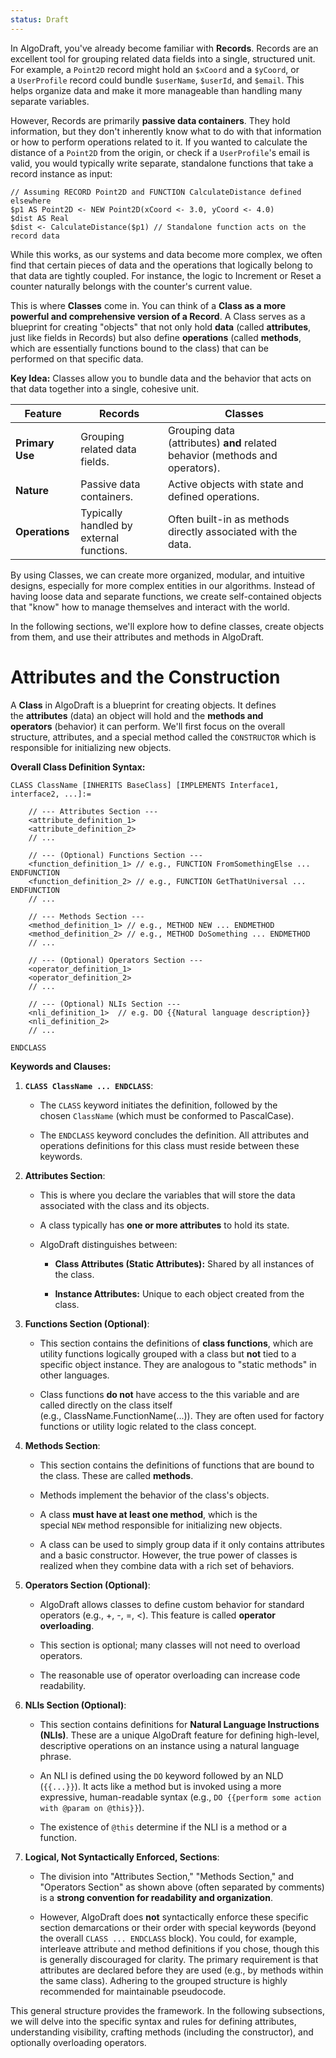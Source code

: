 ```yaml
---
status: Draft
---
```

In AlgoDraft, you've already become familiar with **Records**. Records are an excellent tool for grouping related data fields into a single, structured unit. For example, a `Point2D` record might hold an `$xCoord` and a `$yCoord`, or a `UserProfile` record could bundle `$userName`, `$userId`, and `$email`. This helps organize data and make it more manageable than handling many separate variables.

However, Records are primarily **passive data containers**. They hold information, but they don't inherently know what to do with that information or how to perform operations related to it. If you wanted to calculate the distance of a `Point2D` from the origin, or check if a `UserProfile`'s email is valid, you would typically write separate, standalone functions that take a record instance as input:

```AlgoDraft
// Assuming RECORD Point2D and FUNCTION CalculateDistance defined elsewhere
$p1 AS Point2D <- NEW Point2D(xCoord <- 3.0, yCoord <- 4.0)
$dist AS Real
$dist <- CalculateDistance($p1) // Standalone function acts on the record data
```

While this works, as our systems and data become more complex, we often find that certain pieces of data and the operations that logically belong to that data are tightly coupled. For instance, the logic to Increment or Reset a counter naturally belongs with the counter's current value.

This is where **Classes** come in. You can think of a **Class as a more powerful and comprehensive version of a Record**. A Class serves as a blueprint for creating "objects" that not only hold **data** (called **attributes**, just like fields in Records) but also define **operations** (called **methods**, which are essentially functions bound to the class) that can be performed on that specific data.

**Key Idea:** Classes allow you to bundle data and the behavior that acts on that data together into a single, cohesive unit.

| Feature         | Records                                  | Classes                                                                      |
| --------------- | ---------------------------------------- | ---------------------------------------------------------------------------- |
| **Primary Use** | Grouping related data fields.            | Grouping data (attributes) **and** related behavior (methods and operators). |
| **Nature**      | Passive data containers.                 | Active objects with state and defined operations.                            |
| **Operations**  | Typically handled by external functions. | Often built-in as methods directly associated with the data.                 |

By using Classes, we can create more organized, modular, and intuitive designs, especially for more complex entities in our algorithms. Instead of having loose data and separate functions, we create self-contained objects that "know" how to manage themselves and interact with the world.

In the following sections, we'll explore how to define classes, create objects from them, and use their attributes and methods in AlgoDraft.

# Attributes and the Construction

A **Class** in AlgoDraft is a blueprint for creating objects. It defines the **attributes** (data) an object will hold and the **methods and operators** (behavior) it can perform. We'll first focus on the overall structure, attributes, and a special method called the `CONSTRUCTOR` which is responsible for initializing new objects.

**Overall Class Definition Syntax:**

```AlgoDraft
CLASS ClassName [INHERITS BaseClass] [IMPLEMENTS Interface1, interface2, ...]:=
	
    // --- Attributes Section ---
    <attribute_definition_1>
    <attribute_definition_2>
    // ...
    
	// --- (Optional) Functions Section ---
    <function_definition_1> // e.g., FUNCTION FromSomethingElse ... ENDFUNCTION
    <function_definition_2> // e.g., FUNCTION GetThatUniversal ... ENDFUNCTION
    // ...
	
    // --- Methods Section ---
    <method_definition_1> // e.g., METHOD NEW ... ENDMETHOD
    <method_definition_2> // e.g., METHOD DoSomething ... ENDMETHOD
    // ...
	
    // --- (Optional) Operators Section ---
    <operator_definition_1>
    <operator_definition_2>
    // ...

	// --- (Optional) NLIs Section ---
    <nli_definition_1>  // e.g. DO {{Natural language description}}
    <nli_definition_2>
    // ...
	
ENDCLASS
```

**Keywords and Clauses:**

1. **`CLASS ClassName ... ENDCLASS`**:
    
    - The `CLASS` keyword initiates the definition, followed by the chosen `ClassName` (which must be conformed to PascalCase).
    
    - The `ENDCLASS` keyword concludes the definition. All attributes and operations definitions for this class must reside between these keywords.

2. **Attributes Section**:
    
    - This is where you declare the variables that will store the data associated with the class and its objects.
    
    - A class typically has **one or more attributes** to hold its state.
        
    - AlgoDraft distinguishes between:
        
        - **Class Attributes (Static Attributes):** Shared by all instances of the class.
            
        - **Instance Attributes:** Unique to each object created from the class.
            

3. **Functions Section (Optional)**:
    
    - This section contains the definitions of **class functions**, which are utility functions logically grouped with a class but **not** tied to a specific object instance. They are analogous to "static methods" in other languages.
    
    - Class functions **do not** have access to the this variable and are called directly on the class itself (e.g., ClassName.FunctionName(...)). They are often used for factory functions or utility logic related to the class concept.

4. **Methods Section**:
    
    - This section contains the definitions of functions that are bound to the class. These are called **methods**.
    
    - Methods implement the behavior of the class's objects.
    
    - A class **must have at least one method**, which is the special `NEW` method responsible for initializing new objects.
    
    - A class can be used to simply group data if it only contains attributes and a basic constructor. However, the true power of classes is realized when they combine data with a rich set of behaviors.
    
5. **Operators Section (Optional)**:
    
    - AlgoDraft allows classes to define custom behavior for standard operators (e.g., +, -, =, <). This feature is called **operator overloading**.
    
    - This section is optional; many classes will not need to overload operators.
    
    - The reasonable use of operator overloading can increase code readability.

6. **NLIs Section (Optional)**:
    
    - This section contains definitions for **Natural Language Instructions (NLIs)**. These are a unique AlgoDraft feature for defining high-level, descriptive operations on an instance using a natural language phrase.
    
    - An NLI is defined using the `DO` keyword followed by an NLD (`{{...}}`). It acts like a method but is invoked using a more expressive, human-readable syntax (e.g., `DO {{perform some action with @param on @this}}`).
	
    - The existence of `@this` determine if the NLI is a method or a function.

7. **Logical, Not Syntactically Enforced, Sections**:
    
    - The division into "Attributes Section," "Methods Section," and "Operators Section" as shown above (often separated by comments) is a **strong convention for readability and organization**.
    
    - However, AlgoDraft does **not** syntactically enforce these specific section demarcations or their order with special keywords (beyond the overall `CLASS ... ENDCLASS` block). You could, for example, interleave attribute and method definitions if you chose, though this is generally discouraged for clarity. The primary requirement is that attributes are declared before they are used (e.g., by methods within the same class). Adhering to the grouped structure is highly recommended for maintainable pseudocode.

This general structure provides the framework. In the following subsections, we will delve into the specific syntax and rules for defining attributes, understanding visibility, crafting methods (including the constructor), and optionally overloading operators.





